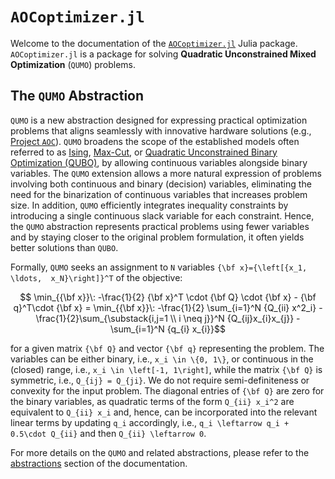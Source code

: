 # `AOCoptimizer.jl`

Welcome to the documentation of the [`AOCoptimizer.jl`](https://github.com/microsoft/AOCoptimizer.jl)
Julia package.
`AOCoptimizer.jl` is a package for solving **Quadratic Unconstrained Mixed Optimization** (`QUMO`) problems.

## The `QUMO` Abstraction

`QUMO` is a new abstraction designed for expressing practical optimization problems that
aligns seamlessly with innovative hardware solutions
(e.g., [Project `AOC`](https://www.microsoft.com/en-us/research/project/aoc/)).
`QUMO` broadens the scope of the established models often referred to as
[Ising](https://en.wikipedia.org/wiki/Ising_model),
[Max-Cut](https://en.wikipedia.org/wiki/Maximum_cut),
or [Quadratic Unconstrained Binary Optimization (QUBO)](https://en.wikipedia.org/wiki/Quadratic_unconstrained_binary_optimization),
by allowing continuous variables alongside binary variables.
The `QUMO` extension allows a more natural expression of problems involving both continuous
and binary (decision) variables, eliminating the need for the binarization of continuous variables
that increases problem size. In addition, `QUMO` efficiently integrates inequality constraints by
introducing a single continuous slack variable for each constraint. Hence, the `QUMO` abstraction
represents practical problems using fewer variables and by staying closer to the original problem
formulation, it often yields better solutions than `QUBO`.

Formally, `QUMO` seeks an assignment to `N` variables
``{\bf x}={\left[{x_1, \ldots,  x_N}\right]}^T`` of the objective:

```math
  \min_{{\bf x}}\: -\frac{1}{2} {\bf x}^T \cdot {\bf Q} \cdot {\bf x} - {\bf q}^T\cdot {\bf x} =
  \min_{{\bf x}}\: -\frac{1}{2} \sum_{i=1}^N {Q_{ii} x^2_i} -
  \frac{1}{2}\sum_{\substack{i,j=1 \\ i \neq j}}^N {Q_{ij}x_{i}x_{j}} - \sum_{i=1}^N {q_{i} x_{i}}
```

for a given matrix ``{\bf Q}`` and vector ``{\bf q}`` representing the problem.
The variables can be either binary, i.e., ``x_i \in \{0, 1\}``,
or continuous in the (closed) range, i.e., ``x_i \in \left[-1, 1\right]``,
while the matrix ``{\bf Q}`` is symmetric, i.e., ``Q_{ij} = Q_{ji}``.
We do not require semi-definiteness or convexity for the input problem.
The diagonal entries of ``{\bf Q}`` are zero for the binary variables,
as quadratic terms of the form ``Q_{ii} x_i^2`` are equivalent to
``Q_{ii} x_i`` and, hence,
can be incorporated into the relevant linear terms by updating ``q_i``
accordingly, i.e., ``q_i \leftarrow q_i + 0.5\cdot Q_{ii}`` and then ``Q_{ii} \leftarrow 0``.

For more details on the `QUMO` and related abstractions,
please refer to the [abstractions](background/abstractions.md) section of the documentation.
